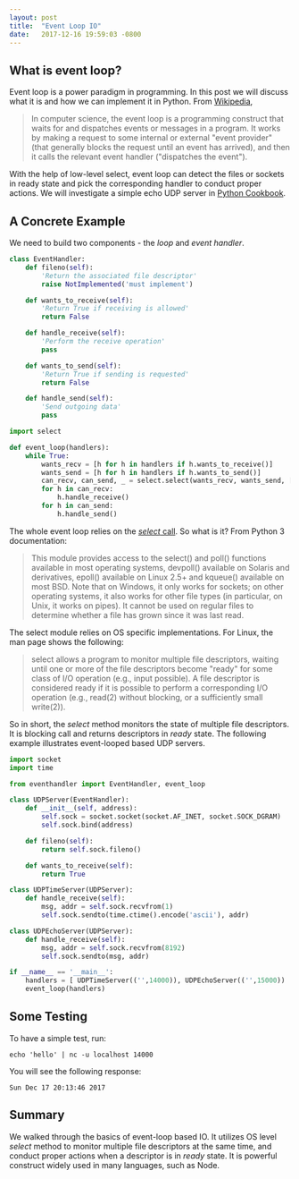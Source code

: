 ```yaml
---
layout: post
title:  "Event Loop IO"
date:   2017-12-16 19:59:03 -0800
---
```


## What is event loop?
Event loop is a power paradigm in programming. In this post we will discuss what it is and how we can implement it in Python. From [Wikipedia](https://en.wikipedia.org/wiki/Event_loop),

>In computer science, the event loop is a programming construct that waits for and dispatches events or messages in a program. It works by making a request to some internal or external "event provider" (that generally blocks the request until an event has arrived), and then it calls the relevant event handler ("dispatches the event").

With the help of low-level select, event loop can detect the files or sockets in ready state and pick the corresponding handler to conduct proper actions. We will investigate a simple echo UDP server in [Python Cookbook](https://github.com/dabeaz/python-cookbook/tree/master/src/11/event_driven_io_explained).

## A Concrete Example
We need to build two components - the *loop* and *event handler*.

```python
class EventHandler:
    def fileno(self):
        'Return the associated file descriptor'
        raise NotImplemented('must implement')

    def wants_to_receive(self):
        'Return True if receiving is allowed'
        return False

    def handle_receive(self):
        'Perform the receive operation'
        pass

    def wants_to_send(self):
        'Return True if sending is requested' 
        return False

    def handle_send(self):
        'Send outgoing data'
        pass

import select

def event_loop(handlers):
    while True:
        wants_recv = [h for h in handlers if h.wants_to_receive()]
        wants_send = [h for h in handlers if h.wants_to_send()]
        can_recv, can_send, _ = select.select(wants_recv, wants_send, [])
        for h in can_recv:
            h.handle_receive()
        for h in can_send:
            h.handle_send()
```

The whole event loop relies on the [*select* call](https://docs.python.org/3/library/select.html). So what is it? From Python 3 documentation:
>This module provides access to the select() and poll() functions available in most operating systems, devpoll() available on Solaris and derivatives, epoll() available on Linux 2.5+ and kqueue() available on most BSD. Note that on Windows, it only works for sockets; on other operating systems, it also works for other file types (in particular, on Unix, it works on pipes). It cannot be used on regular files to determine whether a file has grown since it was last read.

The select module relies on OS specific implementations. For Linux, the man page shows the following:
> select allows a program to monitor multiple file descriptors, waiting until one or more of the file descriptors become "ready" for some class of I/O operation (e.g., input possible).  A file descriptor is considered ready if it is possible to perform a corresponding I/O operation (e.g., read(2) without blocking, or a sufficiently small write(2)).

So in short, the *select* method monitors the state of multiple file descriptors. It is blocking call and returns descriptors in *ready* state. The following example illustrates event-looped based UDP servers.

```python
import socket
import time

from eventhandler import EventHandler, event_loop

class UDPServer(EventHandler):
    def __init__(self, address):
        self.sock = socket.socket(socket.AF_INET, socket.SOCK_DGRAM)
        self.sock.bind(address)

    def fileno(self):
        return self.sock.fileno()

    def wants_to_receive(self):
        return True

class UDPTimeServer(UDPServer):
    def handle_receive(self):
        msg, addr = self.sock.recvfrom(1)
        self.sock.sendto(time.ctime().encode('ascii'), addr)

class UDPEchoServer(UDPServer):
    def handle_receive(self):
        msg, addr = self.sock.recvfrom(8192)
        self.sock.sendto(msg, addr)

if __name__ == '__main__':
    handlers = [ UDPTimeServer(('',14000)), UDPEchoServer(('',15000))  ]
    event_loop(handlers)
```

## Some Testing
To have a simple test, run:

```shell
echo 'hello' | nc -u localhost 14000
```

You will see the following response:

```shell
Sun Dec 17 20:13:46 2017
```

## Summary
We walked through the basics of event-loop based IO. It utilizes OS level *select* method to monitor multiple file descriptors at the same time, and conduct proper actions when a descriptor is in *ready* state. It is powerful construct widely used in many languages, such as Node.